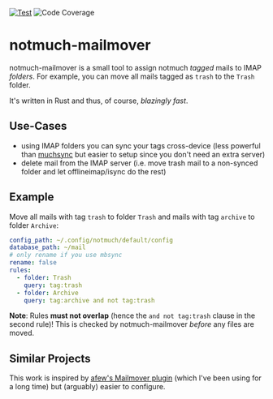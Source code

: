[![Test](https://github.com/michaeladler/notmuch-mailmover/actions/workflows/test.yml/badge.svg)](https://github.com/michaeladler/notmuch-mailmover/actions/workflows/test.yml)
![Code Coverage](https://github.com/michaeladler/notmuch-mailmover/raw/ci/coverage/coverage.svg)

# notmuch-mailmover

notmuch-mailmover is a small tool to assign notmuch *tagged* mails to IMAP *folders*.
For example, you can move all mails tagged as `trash` to the `Trash` folder.

It's written in Rust and thus, of course, *blazingly fast*.

## Use-Cases

* using IMAP folders you can sync your tags cross-device (less powerful than [muchsync](http://www.muchsync.org/) but
    easier to setup since you don't need an extra server)
* delete mail from the IMAP server (i.e. move trash mail to a non-synced folder and let offlineimap/isync do the rest)

## Example

Move all mails with tag `trash` to folder `Trash` and mails with tag `archive` to folder `Archive`:

```yml
config_path: ~/.config/notmuch/default/config
database_path: ~/mail
# only rename if you use mbsync
rename: false
rules:
  - folder: Trash
    query: tag:trash
  - folder: Archive
    query: tag:archive and not tag:trash
```

**Note**: Rules **must not overlap** (hence the `and not tag:trash` clause in the second rule)!
This is checked by notmuch-mailmover *before* any files are moved.

## Similar Projects

This work is inspired by [afew's Mailmover plugin](https://github.com/afewmail/afew/blob/master/afew/MailMover.py)
(which I've been using for a long time) but (arguably) easier to configure.

